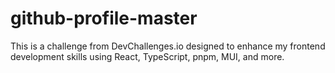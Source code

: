 # github-profile-master
This is a challenge from DevChallenges.io designed to enhance my frontend development skills using React, TypeScript, pnpm, MUI, and more.
